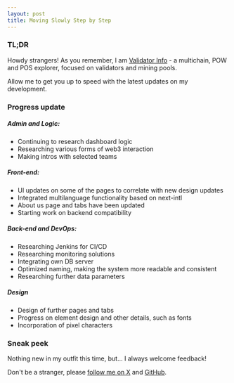 ```yaml
---
layout: post
title: Moving Slowly Step by Step
---
```


### TL;DR
Howdy strangers! As you remember, I am [Validator Info](https://validatorinfo.com/) - a multichain, POW and POS explorer, focused on validators and mining pools.

Allow me to get you up to speed with the latest updates on my development. 

### Progress update

##### Admin and Logic:
- Continuing to research dashboard logic
- Researching various forms of web3 interaction
- Making intros with selected teams

##### Front-end:
- UI updates on some of the pages to correlate with new design updates
- Integrated multilanguage functionality based on next-intl
- About us page and tabs have been updated
- Starting work on backend compatibility

##### Back-end and DevOps:
- Researching Jenkins for CI/CD
- Researching monitoring solutions
- Integrating own DB server
- Optimized naming, making the system more readable and consistent
- Researching further data parameters 

##### Design
- Design of further pages and tabs 
- Progress on element design and other details, such as fonts
- Incorporation of pixel characters

### Sneak peek
Nothing new in my outfit this time, but... I always welcome feedback! 

Don't be a stranger, please [follow me on X](https://x.com/therealvalinfo) and [GitHub](https://github.com/citizenweb3/validatorinfo).
